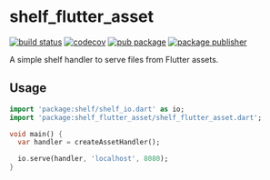 # shelf_flutter_asset

[![build status](https://github.com/r8/shelf_flutter_asset/workflows/tests/badge.svg)](https://github.com/r8/shelf_flutter_asset/actions)
[![codecov](https://codecov.io/gh/r8/shelf_flutter_asset/branch/main/graph/badge.svg?token=DXWQ52MGBI)](https://codecov.io/gh/r8/shelf_flutter_asset)
[![pub package](https://img.shields.io/pub/v/shelf_flutter_asset.svg)](https://pub.dev/packages/shelf_flutter_asset)
[![package publisher](https://img.shields.io/pub/publisher/shelf_flutter_asset.svg)](https://pub.dev/packages/shelf_flutter_asset/publisher)

A simple shelf handler to serve files from Flutter assets.

## Usage

```dart
import 'package:shelf/shelf_io.dart' as io;
import 'package:shelf_flutter_asset/shelf_flutter_asset.dart';

void main() {
  var handler = createAssetHandler();

  io.serve(handler, 'localhost', 8080);
}
```
